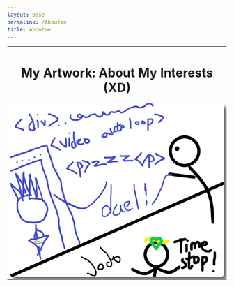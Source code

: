 ```yaml
---
layout: base
permalink: /Aboutme
title: Aboutme
---
```


<table>
    <tr>
        <th>
            <h1>
                My Artwork: About My Interests  (XD)
            </h1>
            <img id="img" style="width: auto; height: auto; border-radius: 5px;
    box-shadow: 7px 7px 7px #666666;" src="images/aboutme.png" alt="aboutme">
        </th>
    </tr>
</table>